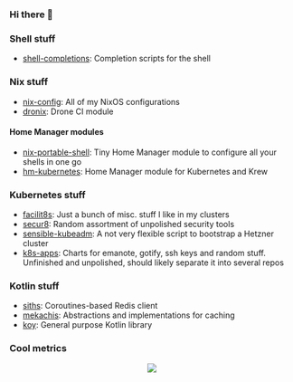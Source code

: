 ### Hi there 👋  

### Shell stuff
* [shell-completions](https://github.com/huuff/shell-completions): Completion scripts for the shell

### Nix stuff
* [nix-config](https://github.com/huuff/nix-config): All of my NixOS configurations
* [dronix](https://github.com/huuff/dronix): Drone CI module

#### Home Manager modules
* [nix-portable-shell](https://github.com/huuff/nix-portable-shell): Tiny Home Manager module to configure all your shells in one go
* [hm-kubernetes](https://github.com/huuff/hm-kubernetes): Home Manager module for Kubernetes and Krew

### Kubernetes stuff
* [facilit8s](https://github.com/huuff/facilit8s): Just a bunch of misc. stuff I like in my clusters
* [secur8](https://github.com/huuff/secur8): Random assortment of unpolished security tools
* [sensible-kubeadm](https://github.com/huuff/sensible-kubeadm): A not very flexible script to bootstrap a Hetzner cluster
* [k8s-apps](https://github.com/huuff/k8s-apps): Charts for emanote, gotify, ssh keys and random stuff. Unfinished and unpolished, should likely separate it into several repos

### Kotlin stuff
* [siths](https://github.com/huuff/siths): Coroutines-based Redis client
* [mekachis](https://github.com/huuff/mekachis): Abstractions and implementations for caching
* [koy](https://github.com/huuff/koy): General purpose Kotlin library

### Cool metrics
<p align="center">
  <img src="https://github-readme-stats.vercel.app/api/top-langs/?username=huuff&layout=compact&langs_count=20">
</p>

